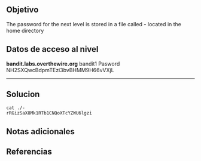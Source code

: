 ## Objetivo
The password for the next level is stored in a file called **-** located in the home directory

## Datos de acceso al nivel
**bandit.labs.overthewire.org**
bandit1
Pasword
NH2SXQwcBdpmTEzi3bvBHMM9H66vVXjL
****** 
## Solucion
```
cat ./-
rRGizSaX8Mk1RTb1CNQoXTcYZWU6lgzi
```
## Notas adicionales 

## Referencias
